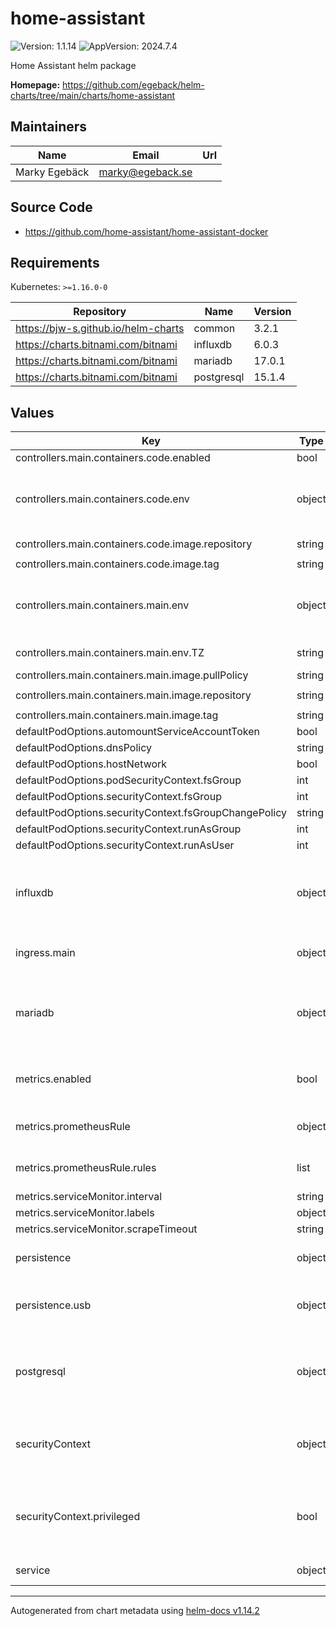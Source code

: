 # home-assistant

![Version: 1.1.14](https://img.shields.io/badge/Version-1.1.14-informational?style=flat-square) ![AppVersion: 2024.7.4](https://img.shields.io/badge/AppVersion-2024.7.4-informational?style=flat-square)

Home Assistant helm package

**Homepage:** <https://github.com/egeback/helm-charts/tree/main/charts/home-assistant>

## Maintainers

| Name | Email | Url |
| ---- | ------ | --- |
| Marky Egebäck | <marky@egeback.se> |  |

## Source Code

* <https://github.com/home-assistant/home-assistant-docker>

## Requirements

Kubernetes: `>=1.16.0-0`

| Repository | Name | Version |
|------------|------|---------|
| https://bjw-s.github.io/helm-charts | common | 3.2.1 |
| https://charts.bitnami.com/bitnami | influxdb | 6.0.3 |
| https://charts.bitnami.com/bitnami | mariadb | 17.0.1 |
| https://charts.bitnami.com/bitnami | postgresql | 15.1.4 |

## Values

| Key | Type | Default | Description |
|-----|------|---------|-------------|
| controllers.main.containers.code.enabled | bool | `false` |  |
| controllers.main.containers.code.env | object | See below | environment variables. See more environment variables in the [home-assistant documentation](https://home-assistant.org/docs). |
| controllers.main.containers.code.image.repository | string | `"causticlab/hass-configurator-docker"` | image repository |
| controllers.main.containers.code.image.tag | string | `"0.5.2"` | image tag |
| controllers.main.containers.main.env | object | See below | environment variables. See more environment variables in the [home-assistant documentation](https://home-assistant.org/docs). |
| controllers.main.containers.main.env.TZ | string | `"UTC"` | Set the container timezone |
| controllers.main.containers.main.image.pullPolicy | string | `"IfNotPresent"` | image pull policy |
| controllers.main.containers.main.image.repository | string | `"ghcr.io/home-assistant/home-assistant"` | image repository |
| controllers.main.containers.main.image.tag | string | chart.appVersion | image tag |
| defaultPodOptions.automountServiceAccountToken | bool | `false` |  |
| defaultPodOptions.dnsPolicy | string | `"ClusterFirstWithHostNet"` |  |
| defaultPodOptions.hostNetwork | bool | `true` |  |
| defaultPodOptions.podSecurityContext.fsGroup | int | `1000` |  |
| defaultPodOptions.securityContext.fsGroup | int | `1000` |  |
| defaultPodOptions.securityContext.fsGroupChangePolicy | string | `"OnRootMismatch"` |  |
| defaultPodOptions.securityContext.runAsGroup | int | `1000` |  |
| defaultPodOptions.securityContext.runAsUser | int | `1000` |  |
| influxdb | object | See values.yaml | Enable and configure influxdb database subchart under this key.    For more options see [influxdb chart documentation](https://github.com/bitnami/charts/tree/master/bitnami/influxdb) |
| ingress.main | object | See values.yaml | Enable and configure ingress settings for the chart under this key. |
| mariadb | object | See values.yaml | Enable and configure mariadb database subchart under this key.    For more options see [mariadb chart documentation](https://github.com/bitnami/charts/tree/master/bitnami/mariadb) |
| metrics.enabled | bool | See values.yaml | Enable and configure a Prometheus serviceMonitor for the chart under this key. |
| metrics.prometheusRule | object | See values.yaml | Enable and configure Prometheus Rules for the chart under this key. |
| metrics.prometheusRule.rules | list | See prometheusrules.yaml | Configure additionial rules for the chart under this key. |
| metrics.serviceMonitor.interval | string | `"1m"` |  |
| metrics.serviceMonitor.labels | object | `{}` |  |
| metrics.serviceMonitor.scrapeTimeout | string | `"30s"` |  |
| persistence | object | See values.yaml | Configure persistence settings for the chart under this key. |
| persistence.usb | object | See values.yaml | Configure a hostPathMount to mount a USB device in the container. |
| postgresql | object | See values.yaml | Enable and configure postgresql database subchart under this key.    For more options see [postgresql chart documentation](https://github.com/bitnami/charts/tree/master/bitnami/postgresql) |
| securityContext | object | `{"privileged":null}` | When hostNetwork is true set dnsPolicy to ClusterFirstWithHostNet dnsPolicy: ClusterFirstWithHostNet |
| securityContext.privileged | bool | `nil` | Privileged securityContext may be required if USB devics are accessed directly through the host machine |
| service | object | See values.yaml | Configures service settings for the chart. |

----------------------------------------------
Autogenerated from chart metadata using [helm-docs v1.14.2](https://github.com/norwoodj/helm-docs/releases/v1.14.2)
